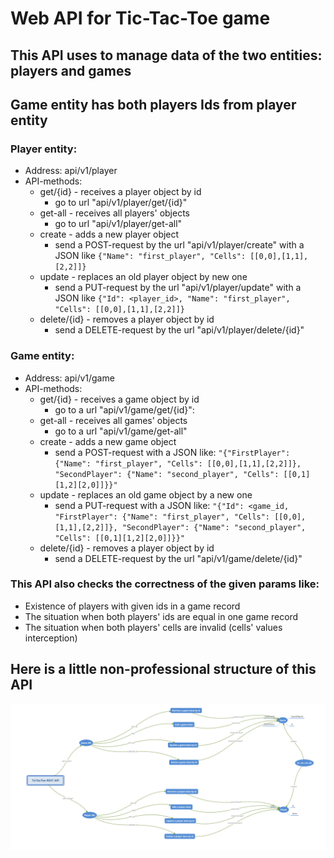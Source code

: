 # Web API for Tic-Tac-Toe game

## This API uses to manage data of the two entities: players and games

## Game entity has both players Ids from player entity

### Player entity:

- Address: api/v1/player
- API-methods:
  - get/{id} - receives a player object by id
    - go to url "api/v1/player/get/{id}"
  - get-all - receives all players' objects
    - go to url "api/v1/player/get-all"
  - create - adds a new player object
    - send a POST-request by the url "api/v1/player/create" with a JSON like `{"Name": "first_player", "Cells": [[0,0],[1,1],[2,2]]}`
  - update - replaces an old player object by new one
    - send a PUT-request by the url "api/v1/player/update" with a JSON like `{"Id": <player_id>, "Name": "first_player", "Cells": [[0,0],[1,1],[2,2]]}`
  - delete/{id} - removes a player object by id
    - send a DELETE-request by the url "api/v1/player/delete/{id}"

### Game entity:

- Address: api/v1/game
- API-methods:
  - get/{id} - receives a game object by id
    - go to a url "api/v1/game/get/{id}":
  - get-all - receives all games' objects
    - go to a url "api/v1/game/get-all"
  - create - adds a new game object
    - send a POST-request with a JSON like: `"{"FirstPlayer": {"Name": "first_player", "Cells": [[0,0],[1,1],[2,2]]}, "SecondPlayer": {"Name": "second_player", "Cells": [[0,1][1,2][2,0]]}}"`
  - update - replaces an old game object by a new one
    - send a PUT-request with a JSON like: `"{"Id": <game_id, "FirstPlayer": {"Name": "first_player", "Cells": [[0,0],[1,1],[2,2]]}, "SecondPlayer": {"Name": "second_player", "Cells": [[0,1][1,2][2,0]]}}"`
  - delete/{id} - removes a player object by id
    - send a DELETE-request by the url "api/v1/game/delete/{id}"
  
### This API also checks the correctness of the given params like:
- Existence of players with given ids in a game record
- The situation when both players' ids are equal in one game record
- The situation when both players' cells are invalid (cells' values interception)

## Here is a little non-professional structure of this API
![img.png](img.png)